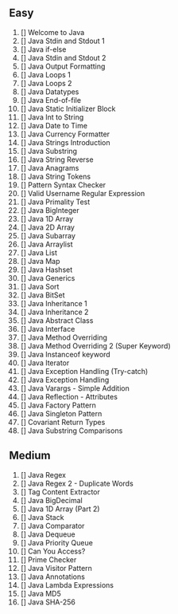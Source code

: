 ## Easy
1. [] Welcome to Java
2. [] Java Stdin and Stdout 1
3. [] Java if-else
4. [] Java Stdin and Stdout 2
5. [] Java Output Formatting
6. [] Java Loops 1
7. [] Java Loops 2
8. [] Java Datatypes
9. [] Java End-of-file
10. [] Java Static Initializer Block
11. [] Java Int to String
12. [] Java Date to Time
13. [] Java Currency Formatter
14. [] Java Strings Introduction
15. [] Java Substring
16. [] Java String Reverse
17. [] Java Anagrams
18. [] Java String Tokens
19. [] Pattern Syntax Checker
20. [] Valid Username Regular Expression
21. [] Java Primality Test
22. [] Java BigInteger
23. [] Java 1D Array
24. [] Java 2D Array
25. [] Java Subarray
26. [] Java Arraylist
27. [] Java List
28. [] Java Map
29. [] Java Hashset
30. [] Java Generics
31. [] Java Sort
32. [] Java BitSet
33. [] Java Inheritance 1 
34. [] Java Inheritance 2
35. [] Java Abstract Class
36. [] Java Interface
37. [] Java Method Overriding
38. [] Java Method Overriding 2 (Super Keyword)
39. [] Java Instanceof keyword
40. [] Java Iterator
41. [] Java Exception Handling (Try-catch)
42. [] Java Exception Handling
43. [] Java Varargs - Simple Addition
44. [] Java Reflection - Attributes
45. [] Java Factory Pattern
46. [] Java Singleton Pattern
47. [] Covariant Return Types
48. [] Java Substring Comparisons

## Medium
1. [] Java Regex
2. [] Java Regex 2 - Duplicate Words
3. [] Tag Content Extractor
4. [] Java BigDecimal
5. [] Java 1D Array (Part 2)
6. [] Java Stack
7. [] Java Comparator
8. [] Java Dequeue
9. [] Java Priority Queue
10. [] Can You Access?
11. [] Prime Checker
12. [] Java Visitor Pattern
13. [] Java Annotations
14. [] Java Lambda Expressions
15. [] Java MD5
16. [] Java SHA-256

